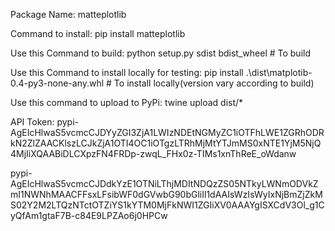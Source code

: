 Package Name: matteplotlib

Command to install:
pip install matteplotlib

Use this Command to build:
python setup.py sdist bdist_wheel # To build

Use this Command to install locally for testing:
pip install .\dist\matplotib-0.4-py3-none-any.whl # To install locally(version vary according to build)

Use this command to upload to PyPi:
twine upload dist/*

API Token:
pypi-AgEIcHlwaS5vcmcCJDYyZGI3ZjA1LWIzNDEtNGMyZC1iOTFhLWE1ZGRhODRkN2ZlZAACKlszLCJkZjA1OTI4OC1iOTgzLTRhMjMtYTJmMS0xNTE1YjM5NjQ4MjIiXQAABiDLCXpzFN4FRDp-zwqL_FHx0z-TIMs1xnThReE_oWdanw

pypi-AgEIcHlwaS5vcmcCJDdkYzE1OTNiLThjMDItNDQzZS05NTkyLWNmODVkZmI1NWNhMAACFFsxLFsibWF0dGVwbG90bGliIl1dAAIsWzIsWyIxNjBmZjZkMS02Y2M2LTQzNTctOTZiYS1kYTM0MjFkNWI1ZGIiXV0AAAYgISXCdV3Ol_g1CyQfAm1gtaF7B-c84E9LPZAo6j0HPCw